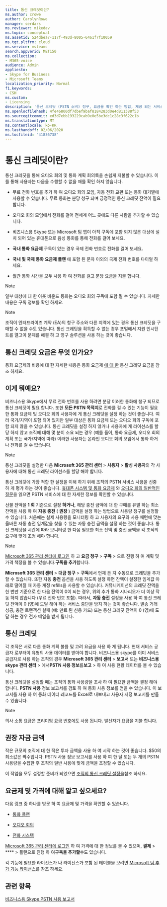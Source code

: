```yaml
---
title: 통신 크레딧이란?
ms.author: crowe
author: CarolynRowe
manager: serdars
ms.reviewer: mikedav
ms.topic: conceptual
ms.assetid: 524dbea7-117f-493d-8005-6461f7f10059
ms.tgt.pltfrm: cloud
ms.service: msteams
search.appverid: MET150
ms.collection:
- M365-voice
audience: Admin
appliesto:
- Skype for Business
- Microsoft Teams
localization_priority: Normal
f1.keywords:
- CSH
ms.custom:
- Licensing
description: '통신 크레딧 (PSTN 소비) 청구, 요금을 확인 하는 방법, 제공 되는 서비스에 대해 알아봅니다. '
ms.openlocfilehash: 4fe46800df7dbef9baf8184283d0e4d811388f53
ms.sourcegitcommit: ed3d7ebb193229cab9e0e5be3dc1c28c3f622c1b
ms.translationtype: MT
ms.contentlocale: ko-KR
ms.lasthandoff: 02/06/2020
ms.locfileid: "41836738"
---
```

# <a name="what-are-communications-credits"></a>통신 크레딧이란?

통신 크레딧을 통해 오디오 회의 및 통화 계획 회의록을 손쉽게 지불할 수 있습니다. 이를 통해 사용자는 다음을 수행할 수 없을 때를 확인 하지 않습니다.
  
- 무료 전화 번호를 추가 하 여 오디오 회의 모임, 자동 전화 교환 또는 통화 대기열에 사용할 수 있습니다. 무료 통화는 분당 청구 되며 긍정적인 통신 크레딧 잔액이 필요 합니다.
    
- 오디오 회의 모임에서 전화를 걸어 전세계 어느 곳에도 다른 사람을 추가할 수 있습니다.
    
- 비즈니스용 Skype 또는 Microsoft 팀 앱이 아직 구독에 포함 되지 않은 대상에 설치 되어 있는 휴대폰으로 음성 통화를 통해 전화를 걸어 보세요.
    
- **국내 통화 요금제** 구독이 있는 경우 국제 전화 번호로 전화를 걸어 보세요.
    
- **국내 및 국제 통화 요금제 플랜** 에 포함 된 문자 이외의 국제 전화 번호를 다이얼 하세요.
    
- 월간 통화 시간을 모두 사용 하 여 전화를 걸고 분당 요금을 지불 합니다.
    
> [!NOTE]
> 일부 대상에 대 한 아웃 바운드 통화는 오디오 회의 구독에 포함 될 수 있습니다. 자세한 내용은 구독 정보를 확인 하세요. 
  
> [!NOTE]
> 조직이 엔터프라이즈 계약 (EA)의 청구 주소와 다른 지역에 있는 경우 통신 크레딧을 구매할 수 없을 수도 있습니다. 통신 크레딧을 획득할 수 없는 경우 포털에서 지원 인시던트를 열고이 문제를 해결 하 고 영구 솔루션을 사용 하는 것이 좋습니다. 
  
## <a name="what-are-the-communications-credits-rates"></a>통신 크레딧 요금은 무엇 인가요?

통화 요금제의 비용에 대 한 자세한 내용은 통화 요금제 [에 대 한](https://products.office.com/en-us/microsoft-teams/online-meeting-solutions#Rates) 통신 크레딧 요금을 참조 하세요.
  
## <a name="what-is-it"></a>이게 뭐예요?

비즈니스용 Skype에서 무료 전화 번호를 사용 하려면 분당 이러한 통화에 청구 되므로 통신 크레딧이 필요 합니다. 또한 **모든 PSTN 목적지**로 전화를 걸 수 있는 기능이 필요한 통화 요금제 및 오디오 회의 사용자에 게 통신 크레딧을 설정 하는 것이 좋습니다. 여러 국가/지역이 포함 되어 있지만 일부 대상은 통화 요금제 또는 오디오 회의 구독에 포함 되지 않을 수 있습니다. 통신 크레딧을 설정 하지 않거나 사용자에 게 라이선스를 할당 하지 않고 조직에 대해 몇 분이 소요 되는 경우 (예를 들어, 통화 요금제, 오디오 회의 계획 또는 국가/지역에 따라) 이러한 사용자는 온라인 오디오 회의 모임에서 통화 하거나 전화를 걸 수 없습니다.
  
> [!NOTE]
> 통신 크레딧을 설정한 다음 **Microsoft 365 관리 센터** > **사용자** > **활성 사용자**의 각 사용자에 대해 통신 크레딧 라이선스를 할당 해야 합니다. 
  
통신 크레딧에 가장 적합 한 설정을 이해 하기 위해 조직의 PSTN 서비스 사용을 신중 하 게 평가 하는 것이 좋습니다. [휴대폰 시스템 및 통화 요금제](calling-plan-landing-page.md) 와 [오디오 회의 일반적인 질문](Audio-Conferencing-common-questions.md)을 읽으면 PSTN 서비스에 대 한 자세한 정보를 확인할 수 있습니다.
  
선불 잔액을 **1 회** 기준으로 설정 **하거나,** 해당 충전 금액에 대 한 구매를 유발 하는 최소 잔액을 사용 하 여 **자동 충전** ( **권장** ) 금액을 설정 하는 방법으로 사용량 청구를 설정할 수 있습니다. 처음에는 실제 사용량을 모니터링 하 고 사용자의 요구와 사용 패턴에 맞는 올바른 자동 충전 임계값을 찾을 수 있는 자동 충전 금액을 설정 하는 것이 좋습니다. 통신 크레딧을 시간에 따라 모니터링 한 다음 필요한 최소 잔액 및 충전 금액을 각 조직의 요구에 맞게 조정 해야 합니다.
  
> [!NOTE]
> [Microsoft 365 관리 센터에 로그인](https://portal.office.com/adminportal/home?add=sub&amp;adminportal=1#/catalog) 하 고 **요금 청구** > **구독** > 으로 진행 하 여 계획 및 가격 책정을 볼 수 있습니다.**구독을 추가**합니다. 
  
**Microsoft 365 관리 센터** > **대금 청구** > **구독**에서 언제 든 지 수동으로 크레딧을 추가할 수 있습니다. 또한 자동 **충전** 옵션을 사용 하도록 설정 하면 잔액이 설정한 임계값 아래로 떨어질 때 자동 계정 refills을 사용할 수 있습니다. 커뮤니케이션의 크레딧 잔액을 한 번만 기준으로 한 다음 잔액이 0이 되는 경우, 위의 추가 통화 시나리오가 더 이상 작동 하지 않습니다 (무료 전화 번호 포함). 따라서, **자동 충전** 설정을 사용 하 여 통신 크레딧 잔액이 0 (영)에 도달 해야 하는 서비스 중단을 방지 하는 것이 좋습니다. 발송 거래 성공, 충전 트랜잭션 실패 (예: 만료 된 신용 카드) 또는 통신 크레딧 잔액이 0 (영)에 도달 하는 경우 전자 메일을 받게 됩니다.
  
## <a name="communications-credits"></a>통신 크레딧

각 조직은 서로 다른 통화 계획 볼륨 및 고려 요금을 사용 하 게 됩니다. 현재 서비스 공급자 로부터이 유형의 사용 데이터를 받아야 합니다. 비즈니스용 skype를 이미 서비스 공급자로 사용 하는 조직의 경우 **Microsoft 365 관리 센터** > **보고서** 또는 **비즈니스용 skype 관리 센터** > 에서**PSTN 사용 정보**를**보고** > 하 여 사용 현황 데이터를 볼 수 있습니다.
  
통신 크레딧을 설정할 때는 조직의 통화 사용량을 조사 하 여 필요한 금액을 결정 해야 합니다. **PSTN 사용** 정보 보고서를 검토 하 여 통화 사용 정보를 얻을 수 있습니다. 이 보고서를 사용 하 여 통화 데이터 레코드를 Excel로 내보내고 사용자 지정 보고서를 만들 수 있습니다.

> [!NOTE]
> 의사 소통 요금은 프리미엄 요금 번호에도 사용 됩니다. 발신자가 요금을 지불 합니다.
  
## <a name="recommended-funding-amounts"></a>권장 자금 금액

작은 규모의 조직에 대 한 적은 투자 금액을 사용 하 여 시작 하는 것이 좋습니다. $50의 최소값은 짝수입니다. PSTN 사용 정보 보고서를 사용 하 여 한 달 또는 두 개의 PSTN 사용량을 수집한 후 조직의 일반 사용에 맞게 금액을 조정할 수 있습니다.
  
이 작업을 모두 설정할 준비가 되었으면 [조직의 통신 크레딧 설정을](set-up-communications-credits-for-your-organization.md)참조 하세요.
  
## <a name="want-to-know-about-plans-and-pricing"></a>요금제 및 가격에 대해 알고 싶으세요?

다음 링크 중 하나를 방문 하 여 요금제 및 가격을 확인할 수 있습니다.
  
- [통화 플랜](https://go.microsoft.com/fwlink/?linkid=799761)
    
- [오디오 회의](https://go.microsoft.com/fwlink/?linkid=799762)
    
- [전화 시스템](https://go.microsoft.com/fwlink/?linkid=799763 )
    
[Microsoft 365 관리 센터에 로그인](https://portal.office.com/adminportal/home?add=sub&amp;adminportal=1#/catalog) 하 여 가격에 대 한 정보를 볼 수 있으며, **결제** > **** > 플랜으로 진행 하 여**구독을 추가할**수도 있습니다.
  
각 기능에 필요한 라이선스가 나 라이선스가 포함 된 테이블을 보려면 [Microsoft 팀 추가 기능 라이선스](teams-add-on-licensing/microsoft-teams-add-on-licensing.md)를 참조 하세요.
  
## <a name="related-topics"></a>관련 항목
[비즈니스용 Skype PSTN 사용 보고서](/SkypeForBusiness/skype-for-business-online-reporting/pstn-usage-report)

  
 

